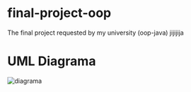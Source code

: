 # final-project-oop
The final project requested by my university (oop-java)
jijijija

# UML Diagrama
![diagrama](https://i.imgur.com/ADb8k73.png "diagrama")
